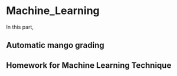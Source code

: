 
# Machine_Learning

In this part, 

## Automatic mango grading


## Homework for Machine Learning Technique
